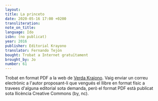 ```yaml
---
layout:
title: La princeto
date: 2020-05-16 17:00 +0200
transliteration:
note_on_title:
language: Ido
isbn: (no publicat)
year: 2016
publisher: Editorial Krayono
translator: Fernando Tejón
bought: Trobat a Internet gratuïtament
brought_by: Jo
number: 61
---
```


Trobat en format PDF a la web de [Verda Krajono][verda-krajono]. Vaig enviar un correu electrònic a l'autor proposant-li que vengués el llibre en format físic a travees d'alguna editorial sota demanda, però el format PDF està publicat sota llicència Creative Commons (by, nc).

[verda-krajono]: https://sites.google.com/site/verdakrajono/lengua-ido

